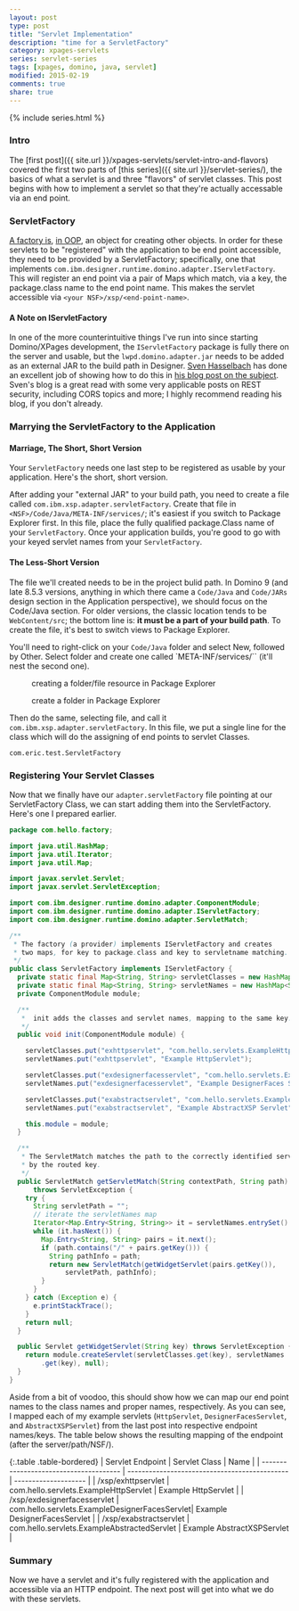 ```yaml
---
layout: post
type: post
title: "Servlet Implementation"
description: "time for a ServletFactory"
category: xpages-servlets
series: servlet-series
tags: [xpages, domino, java, servlet]
modified: 2015-02-19
comments: true
share: true
---
```


{% include series.html %}
### Intro
The [first post]({{ site.url }}/xpages-servlets/servlet-intro-and-flavors) covered the first two parts of [this series]({{ site.url }}/servlet-series/), the basics of what a servlet is and three "flavors" of servlet classes. This post begins with how to implement a servlet so that they're actually accessable via an end point.

### ServletFactory
[A factory is](https://en.wikipedia.org/wiki/Factory_(object-oriented_programming)), [in OOP](https://en.wikipedia.org/wiki/Object-oriented_programming), an object for creating other objects. In order for these servlets to be "registered" with the application to be end point accessible, they need to be provided by a ServletFactory; specifically, one that implements `com.ibm.designer.runtime.domino.adapter.IServletFactory`. This will register an end point via a pair of <span data-toggle="tooltip" title="java.util.Map">Map</span>s which match, via a key, the package.class name to the end point name. This makes the servlet accessible via `<your NSF>/xsp/<end-point-name>`.

#### A Note on IServletFactory
In one of the more counterintuitive things I've run into since starting Domino/XPages development, the `IServletFactory` package is fully there on the server and usable, but the `lwpd.domino.adapter.jar` needs to be added as an external JAR to the build path in Designer. [Sven Hasselbach](//hasselba.ch/blog/?page_id=70) has done an excellent job of showing how to do this in [his blog post on the subject](//hasselba.ch/blog/?p=746). Sven's blog is a great read with some very applicable posts on REST security, including CORS topics and more; I highly recommend reading his blog, if you don't already.

### Marrying the ServletFactory to the Application

#### Marriage, The Short, Short Version
<div class="center">
  <amp-youtube
    data-videoid="5X4HYA-lB-U"
    layout="responsive"
    width="560" height="315"></amp-youtube>
</div>

Your `ServletFactory` needs one last step to be registered as usable by your application. Here's the short, short version.

After adding your "external JAR" to your build path, you need to create a file called `com.ibm.xsp.adapter.servletFactory`. Create that file in `<NSF>/Code/Java/META-INF/services/`; it's easiest if you switch to Package Explorer first. In this file, place the fully qualified package.Class name of your `ServletFactory`. Once your application builds, you're good to go with your keyed servlet names from your `ServletFactory`.


#### The Less-Short Version
The file we'll created needs to be in the project bulid path. In Domino 9 (and late 8.5.3 versions, anything in which there came a `Code/Java` and `Code/JARs` design section in the Application perspective), we should focus on the Code/Java section. For older versions, the classic location tends to be `WebContent/src`; the bottom line is: **it must be a part of your build path**. To create the file, it's best to switch views to Package Explorer.

You'll need to right-click on your `Code/Java` folder and select New, followed by Other. Select folder and create one called `META-INF/services/`` (it'll nest the second one).

<figure>
  <amp-img src="{{ site.url }}/assets/images/post_images/servlet/createNewResource-PkgExplorer.png"
  alt="creating a folder/file resource in Package Explorer"
  layout="responsive"
  width="525" height="206"></amp-img>
 <figcaption>creating a folder/file resource in Package Explorer</figcaption>
</figure>

<figure>
  <amp-img src="{{ site.url }}/assets/images/post_images/servlet/createNewFolderFile-PkgExplorer.png"
  alt="create a folder in Package Explorer"
  layout="responsive"
  width="526" height="502"></amp-img>
 <figcaption>create a folder in Package Explorer</figcaption>
</figure>

Then do the same, selecting file, and call it `com.ibm.xsp.adapter.servletFactory`. In this file, we put a single line for the class which will do the assigning of end points to servlet Classes.

```
com.eric.test.ServletFactory
```


### Registering Your Servlet Classes
Now that we finally have our `adapter.servletFactory` file pointing at our ServletFactory Class, we can start adding them into the ServletFactory. Here's one I prepared earlier.

```java
package com.hello.factory;

import java.util.HashMap;
import java.util.Iterator;
import java.util.Map;

import javax.servlet.Servlet;
import javax.servlet.ServletException;

import com.ibm.designer.runtime.domino.adapter.ComponentModule;
import com.ibm.designer.runtime.domino.adapter.IServletFactory;
import com.ibm.designer.runtime.domino.adapter.ServletMatch;

/**
 * The factory (a provider) implements IServletFactory and creates
 * two maps, for key to package.class and key to servletname matching.
 */
public class ServletFactory implements IServletFactory {
  private static final Map<String, String> servletClasses = new HashMap<String, String>();
  private static final Map<String, String> servletNames = new HashMap<String, String>();
  private ComponentModule module;

  /**
   *  init adds the classes and servlet names, mapping to the same key.
   */
  public void init(ComponentModule module) {

    servletClasses.put("exhttpservlet", "com.hello.servlets.ExampleHttpServlet");
    servletNames.put("exhttpservlet", "Example HttpServlet");

    servletClasses.put("exdesignerfacesservlet", "com.hello.servlets.ExampleDesignerFacesServlet");
    servletNames.put("exdesignerfacesservlet", "Example DesignerFaces Servlet");

    servletClasses.put("exabstractservlet", "com.hello.servlets.ExampleAbstractedServlet");
    servletNames.put("exabstractservlet", "Example AbstractXSP Servlet");

    this.module = module;
  }

  /**
   * The ServletMatch matches the path to the correctly identified servlet;
   * by the routed key.
   */
  public ServletMatch getServletMatch(String contextPath, String path)
      throws ServletException {
    try {
      String servletPath = "";
      // iterate the servletNames map
      Iterator<Map.Entry<String, String>> it = servletNames.entrySet().iterator();
      while (it.hasNext()) {
        Map.Entry<String, String> pairs = it.next();
        if (path.contains("/" + pairs.getKey())) {
          String pathInfo = path;
          return new ServletMatch(getWidgetServlet(pairs.getKey()),
              servletPath, pathInfo);
        }
      }
    } catch (Exception e) {
      e.printStackTrace();
    }
    return null;
  }

  public Servlet getWidgetServlet(String key) throws ServletException {
    return module.createServlet(servletClasses.get(key), servletNames
        .get(key), null);
  }
}
```

Aside from a bit of voodoo, this should show how we can map our end point names to the class names and proper names, respectively. As you can see, I mapped each of my example servlets (`HttpServlet`, `DesignerFacesServlet`, and `AbstractXSPServlet`) from the last post into respective endpoint names/keys. The table below shows the resulting mapping of the endpoint (after the server/path/NSF/).

{:.table .table-bordered}
| Servlet Endpoint                       | Servlet Class                                 | Name                 |
| -------------------------------------- | --------------------------------------------- | -------------------- |
| /xsp/exhttpservlet                     | com.hello.servlets.ExampleHttpServlet         | Example HttpServlet             |
| /xsp/exdesignerfacesservlet            | com.hello.servlets.ExampleDesignerFacesServlet| Example DesignerFacesServlet |
| /xsp/exabstractservlet                 | com.hello.servlets.ExampleAbstractedServlet   | Example AbstractXSPServlet |

### Summary
Now we have a servlet and it's fully registered with the application and accessible via an HTTP endpoint. The next post will get into what we do with these servlets.
